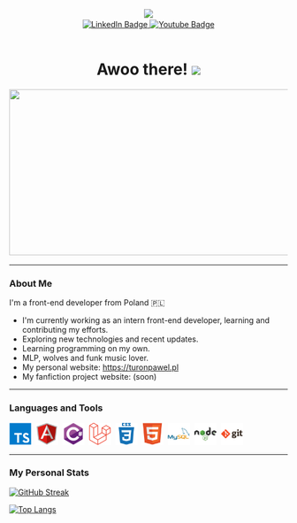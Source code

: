 <div id="header" align="center">
  <img src="https://media.giphy.com/media/10Wxf7JSeONqYU/giphy.gif" width="200"/>
</div>
<div id="badges" align="center">
  <a href="https://www.linkedin.com/in/pawe%C5%82-turo%C5%84">
    <img src="https://img.shields.io/badge/LinkedIn-blue?style=for-the-badge&logo=linkedin&logoColor=white" alt="LinkedIn Badge"/>
  </a>
  <a href="https://www.youtube.com/@WilczeqVlk">
    <img src="https://img.shields.io/badge/YouTube-red?style=for-the-badge&logo=youtube&logoColor=white" alt="Youtube Badge"/>
  </a>
</div>
<div id=view_counter" align="center">
  <img src="https://komarev.com/ghpvc/?username=pturo&style=flat-square&color=blue" alt=""/>
</div>
<h1 align="center">
  Awoo there!
  <img src="https://media.giphy.com/media/yfjK9IBJw6vSkDiHWG/giphy.gif" width="30px"/>
</h1>
<div align="center">
  <img src="https://media.giphy.com/media/RbDKaczqWovIugyJmW/giphy.gif" width="600" height="300"/>
</div>

---

### About Me

I'm a front-end developer from Poland :poland:

- I'm currently working as an intern front-end developer, learning and contributing my efforts.
- Exploring new technologies and recent updates.
- Learning programming on my own.
- MLP, wolves and funk music lover.
- My personal website: https://turonpawel.pl
- My fanfiction project website: (soon)

---

### Languages and Tools

<div id="languages-and-tools">
  <img src="https://github.com/devicons/devicon/blob/master/icons/typescript/typescript-original.svg" title="TypeScript" alt="TypeScript" width="40" height="40"/>&nbsp;
  <img src="https://github.com/devicons/devicon/blob/master/icons/angularjs/angularjs-original.svg" title="Angular" alt="Angular" width="40" height="40"/>&nbsp;
  <img src="https://github.com/devicons/devicon/blob/master/icons/csharp/csharp-original.svg" title="C#" alt="C#" width="40" height="40"/>&nbsp;
  <img src="https://github.com/devicons/devicon/blob/master/icons/laravel/laravel-original.svg" title="TypeScript" alt="Laravel" width="40" height="40"/>&nbsp;
  <img src="https://github.com/devicons/devicon/blob/master/icons/css3/css3-plain-wordmark.svg"  title="CSS3" alt="CSS" width="40" height="40"/>&nbsp;
  <img src="https://github.com/devicons/devicon/blob/master/icons/html5/html5-original.svg" title="HTML5" alt="HTML" width="40" height="40"/>&nbsp;
  <img src="https://github.com/devicons/devicon/blob/master/icons/mysql/mysql-original-wordmark.svg" title="MySQL"  alt="MySQL" width="40" height="40"/>&nbsp;
  <img src="https://github.com/devicons/devicon/blob/master/icons/nodejs/nodejs-original-wordmark.svg" title="NodeJS" alt="NodeJS" width="40" height="40"/>&nbsp;
  <img src="https://github.com/devicons/devicon/blob/master/icons/git/git-original-wordmark.svg" title="Git" **alt="Git" width="40" height="40"/>
</div>

---

### My Personal Stats

[![GitHub Streak](http://github-readme-streak-stats.herokuapp.com?user=pturo&theme=dark&background=000000)](https://git.io/streak-stats)

[![Top Langs](https://github-readme-stats.vercel.app/api/top-langs/?username=pturo&layout=compact&theme=vision-friendly-dark)](https://github.com/anuraghazra/github-readme-stats)
